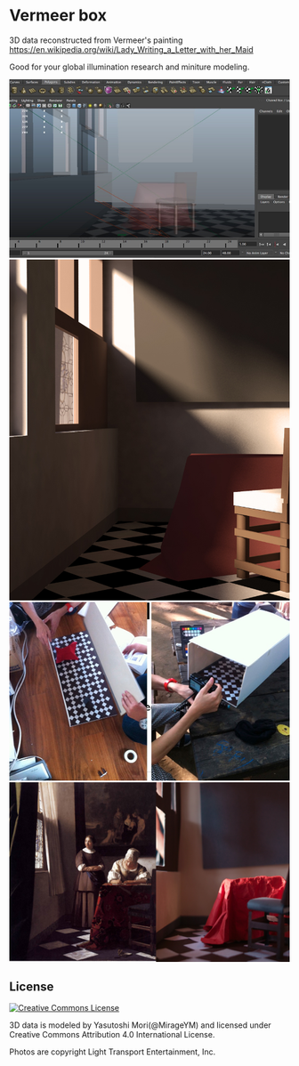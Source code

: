 # Vermeer box

3D data reconstructed from Vermeer's painting https://en.wikipedia.org/wiki/Lady_Writing_a_Letter_with_her_Maid

Good for your global illumination research and miniture modeling.

![mayapreview](img/mayapreview.jpg)
![render](img/render.jpg)
![miniture](img/miniture_modeling.jpg)
![compare](img/vermerr_painting_capture_compare_v001.jpg)


## License

<a rel="license" href="http://creativecommons.org/licenses/by/4.0/"><img alt="Creative Commons License" style="border-width:0" src="https://i.creativecommons.org/l/by/4.0/88x31.png" /></a><br />

3D data is modeled by Yasutoshi Mori(@MirageYM) and licensed under Creative Commons Attribution 4.0 International License.

Photos are copyright Light Transport Entertainment, Inc.
